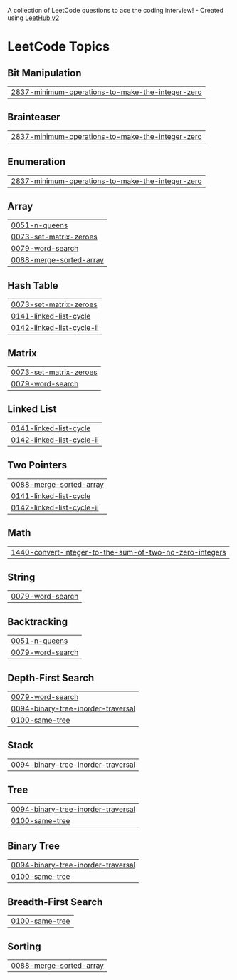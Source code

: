 A collection of LeetCode questions to ace the coding interview! - Created using [LeetHub v2](https://github.com/arunbhardwaj/LeetHub-2.0)
<!---LeetCode Topics Start-->
# LeetCode Topics
## Bit Manipulation
|  |
| ------- |
| [2837-minimum-operations-to-make-the-integer-zero](https://github.com/XuanSang2005/Leetcode/tree/master/2837-minimum-operations-to-make-the-integer-zero) |
## Brainteaser
|  |
| ------- |
| [2837-minimum-operations-to-make-the-integer-zero](https://github.com/XuanSang2005/Leetcode/tree/master/2837-minimum-operations-to-make-the-integer-zero) |
## Enumeration
|  |
| ------- |
| [2837-minimum-operations-to-make-the-integer-zero](https://github.com/XuanSang2005/Leetcode/tree/master/2837-minimum-operations-to-make-the-integer-zero) |
## Array
|  |
| ------- |
| [0051-n-queens](https://github.com/XuanSang2005/Leetcode/tree/master/0051-n-queens) |
| [0073-set-matrix-zeroes](https://github.com/XuanSang2005/Leetcode/tree/master/0073-set-matrix-zeroes) |
| [0079-word-search](https://github.com/XuanSang2005/Leetcode/tree/master/0079-word-search) |
| [0088-merge-sorted-array](https://github.com/XuanSang2005/Leetcode/tree/master/0088-merge-sorted-array) |
## Hash Table
|  |
| ------- |
| [0073-set-matrix-zeroes](https://github.com/XuanSang2005/Leetcode/tree/master/0073-set-matrix-zeroes) |
| [0141-linked-list-cycle](https://github.com/XuanSang2005/Leetcode/tree/master/0141-linked-list-cycle) |
| [0142-linked-list-cycle-ii](https://github.com/XuanSang2005/Leetcode/tree/master/0142-linked-list-cycle-ii) |
## Matrix
|  |
| ------- |
| [0073-set-matrix-zeroes](https://github.com/XuanSang2005/Leetcode/tree/master/0073-set-matrix-zeroes) |
| [0079-word-search](https://github.com/XuanSang2005/Leetcode/tree/master/0079-word-search) |
## Linked List
|  |
| ------- |
| [0141-linked-list-cycle](https://github.com/XuanSang2005/Leetcode/tree/master/0141-linked-list-cycle) |
| [0142-linked-list-cycle-ii](https://github.com/XuanSang2005/Leetcode/tree/master/0142-linked-list-cycle-ii) |
## Two Pointers
|  |
| ------- |
| [0088-merge-sorted-array](https://github.com/XuanSang2005/Leetcode/tree/master/0088-merge-sorted-array) |
| [0141-linked-list-cycle](https://github.com/XuanSang2005/Leetcode/tree/master/0141-linked-list-cycle) |
| [0142-linked-list-cycle-ii](https://github.com/XuanSang2005/Leetcode/tree/master/0142-linked-list-cycle-ii) |
## Math
|  |
| ------- |
| [1440-convert-integer-to-the-sum-of-two-no-zero-integers](https://github.com/XuanSang2005/Leetcode/tree/master/1440-convert-integer-to-the-sum-of-two-no-zero-integers) |
## String
|  |
| ------- |
| [0079-word-search](https://github.com/XuanSang2005/Leetcode/tree/master/0079-word-search) |
## Backtracking
|  |
| ------- |
| [0051-n-queens](https://github.com/XuanSang2005/Leetcode/tree/master/0051-n-queens) |
| [0079-word-search](https://github.com/XuanSang2005/Leetcode/tree/master/0079-word-search) |
## Depth-First Search
|  |
| ------- |
| [0079-word-search](https://github.com/XuanSang2005/Leetcode/tree/master/0079-word-search) |
| [0094-binary-tree-inorder-traversal](https://github.com/XuanSang2005/Leetcode/tree/master/0094-binary-tree-inorder-traversal) |
| [0100-same-tree](https://github.com/XuanSang2005/Leetcode/tree/master/0100-same-tree) |
## Stack
|  |
| ------- |
| [0094-binary-tree-inorder-traversal](https://github.com/XuanSang2005/Leetcode/tree/master/0094-binary-tree-inorder-traversal) |
## Tree
|  |
| ------- |
| [0094-binary-tree-inorder-traversal](https://github.com/XuanSang2005/Leetcode/tree/master/0094-binary-tree-inorder-traversal) |
| [0100-same-tree](https://github.com/XuanSang2005/Leetcode/tree/master/0100-same-tree) |
## Binary Tree
|  |
| ------- |
| [0094-binary-tree-inorder-traversal](https://github.com/XuanSang2005/Leetcode/tree/master/0094-binary-tree-inorder-traversal) |
| [0100-same-tree](https://github.com/XuanSang2005/Leetcode/tree/master/0100-same-tree) |
## Breadth-First Search
|  |
| ------- |
| [0100-same-tree](https://github.com/XuanSang2005/Leetcode/tree/master/0100-same-tree) |
## Sorting
|  |
| ------- |
| [0088-merge-sorted-array](https://github.com/XuanSang2005/Leetcode/tree/master/0088-merge-sorted-array) |
<!---LeetCode Topics End-->